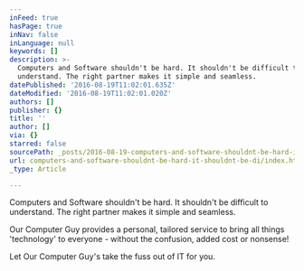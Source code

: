 ```yaml
---
inFeed: true
hasPage: true
inNav: false
inLanguage: null
keywords: []
description: >-
  Computers and Software shouldn't be hard. It shouldn't be difficult to
  understand. The right partner makes it simple and seamless.
datePublished: '2016-08-19T11:02:01.635Z'
dateModified: '2016-08-19T11:02:01.020Z'
authors: []
publisher: {}
title: ''
author: []
via: {}
starred: false
sourcePath: _posts/2016-08-19-computers-and-software-shouldnt-be-hard-it-shouldnt-be-di.md
url: computers-and-software-shouldnt-be-hard-it-shouldnt-be-di/index.html
_type: Article

---
```

Computers and Software shouldn't be hard. It shouldn't be difficult to understand. The right partner makes it simple and seamless.

Our Computer Guy provides a personal, tailored service to bring all things 'technology' to everyone - without the confusion, added cost or nonsense!

Let Our Computer Guy's take the fuss out of IT for you.